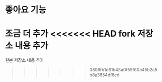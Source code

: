 # 좋아요 기능
조금 더 추가
<<<<<<< HEAD
fork 저장소 내용 추가
=======
원본 저장소 내용 추가
>>>>>>> 0808fb1d61b43a0f55f60e45b2a5b8a3854df6cd
